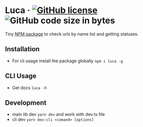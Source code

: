 # Luca &middot; [![GitHub license](https://img.shields.io/badge/license-MIT-blue.svg)](https://github.com/iZemil/luca/blob/main/LICENSE) ![GitHub code size in bytes](https://img.shields.io/github/languages/code-size/izemil/luca)

Tiny [NPM package](https://www.npmjs.com/package/luca) to check urls by name list and getting statuses.

## Installation

-   For cli usage install the package globally `npm i luca -g`

## CLI Usage

-   Get docs `luca -h`

## Development

-   main lib dev `yarn dev` and work with dev.ts file
-   cli dev `yarn dev:cli <comand> [options]`
